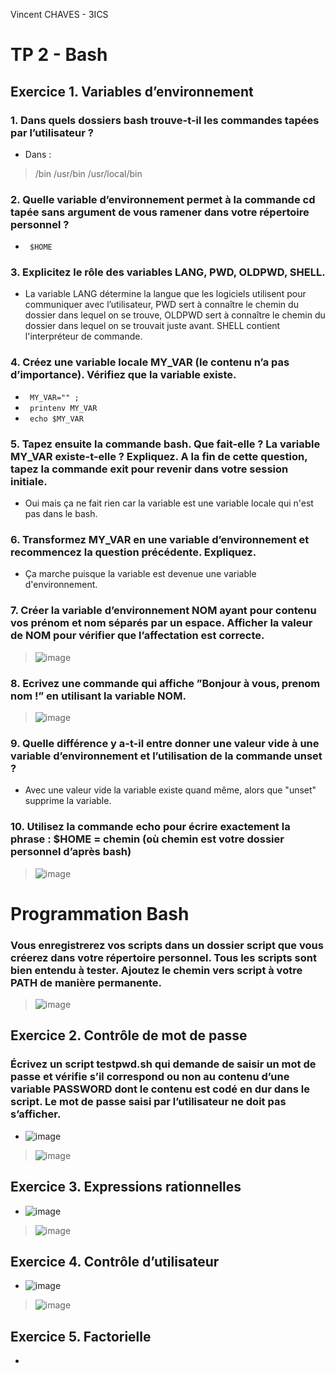 Vincent CHAVES - 3ICS

# TP 2 - Bash

## Exercice 1. Variables d’environnement

### 1. Dans quels dossiers bash trouve-t-il les commandes tapées par l’utilisateur ?
- Dans :
> /bin
> /usr/bin
> /usr/local/bin

### 2. Quelle variable d’environnement permet à la commande cd tapée sans argument de vous ramener dans votre répertoire personnel ?
- <code> $HOME </code>

### 3. Explicitez le rôle des variables LANG, PWD, OLDPWD, SHELL.
- La variable LANG détermine la langue que les logiciels utilisent pour communiquer avec l’utilisateur, PWD sert à connaître le chemin du dossier dans lequel on se trouve, OLDPWD sert à connaître le chemin du dossier dans lequel on se trouvait juste avant. SHELL contient l'interpréteur de commande.

### 4. Créez une variable locale MY_VAR (le contenu n’a pas d’importance). Vérifiez que la variable existe.
- <code> MY_VAR="" ; </code>
- <code> printenv MY_VAR </code>
- <code> echo $MY_VAR </code>

### 5. Tapez ensuite la commande bash. Que fait-elle ? La variable MY_VAR existe-t-elle ? Expliquez. A la fin de cette question, tapez la commande exit pour revenir dans votre session initiale.
- Oui mais ça ne fait rien car la variable est une variable locale qui n'est pas dans le bash.

### 6. Transformez MY_VAR en une variable d’environnement et recommencez la question précédente. Expliquez.
- Ça marche puisque la variable est devenue une variable d'environnement.

### 7. Créer la variable d’environnement NOM ayant pour contenu vos prénom et nom séparés par un espace. Afficher la valeur de NOM pour vérifier que l’affectation est correcte.
> ![image](https://user-images.githubusercontent.com/113091304/190336542-6157ffac-8e7d-4d1c-883d-cff098b8e693.png)

### 8. Ecrivez une commande qui affiche ”Bonjour à vous, prenom nom !” en utilisant la variable NOM.
> ![image](https://user-images.githubusercontent.com/113091304/190337369-3d43a0de-6b08-40f1-bd2b-20001e9d0b1f.png)

### 9. Quelle différence y a-t-il entre donner une valeur vide à une variable d’environnement et l’utilisation de la commande unset ?
- Avec une valeur vide la variable existe quand même, alors que "unset" supprime la variable.

### 10. Utilisez la commande echo pour écrire exactement la phrase : $HOME = chemin (où chemin est votre dossier personnel d’après bash)
> ![image](https://user-images.githubusercontent.com/113091304/190338310-0cabc0f6-9ad0-4070-bd45-be1c433b4ece.png)

# Programmation Bash

### Vous enregistrerez vos scripts dans un dossier script que vous créerez dans votre répertoire personnel. Tous les scripts sont bien entendu à tester. Ajoutez le chemin vers script à votre PATH de manière permanente.
> ![image](https://user-images.githubusercontent.com/113091304/190346467-a0b806ce-1f11-48b7-8e6c-f9bfbb573712.png)

## Exercice 2. Contrôle de mot de passe

### Écrivez un script testpwd.sh qui demande de saisir un mot de passe et vérifie s’il correspond ou non au contenu d’une variable PASSWORD dont le contenu est codé en dur dans le script. Le mot de passe saisi par l’utilisateur ne doit pas s’afficher.
- ![image](https://user-images.githubusercontent.com/113091304/190345580-b6654f5d-ce1d-408b-a3d4-5ec661d0d4dc.png)
> ![image](https://user-images.githubusercontent.com/113091304/190350928-c66be2b5-5951-4034-859c-85a85c0b87b8.png)

## Exercice 3. Expressions rationnelles
- ![image](https://user-images.githubusercontent.com/113091304/190360232-4a0a849f-90fe-4571-b4e9-84b6163796ef.png)
> ![image](https://user-images.githubusercontent.com/113091304/190360544-1bd28390-2283-4a6e-b03f-6163ee3b146b.png)

## Exercice 4. Contrôle d’utilisateur
- ![image](https://user-images.githubusercontent.com/113091304/190373963-0f9d50bf-dc3c-49ae-ae70-6f8d00cdfd9b.png)
> ![image](https://user-images.githubusercontent.com/113091304/190373682-4c9b5565-42cc-4341-a8b8-35519674ec62.png)

## Exercice 5. Factorielle
- 







